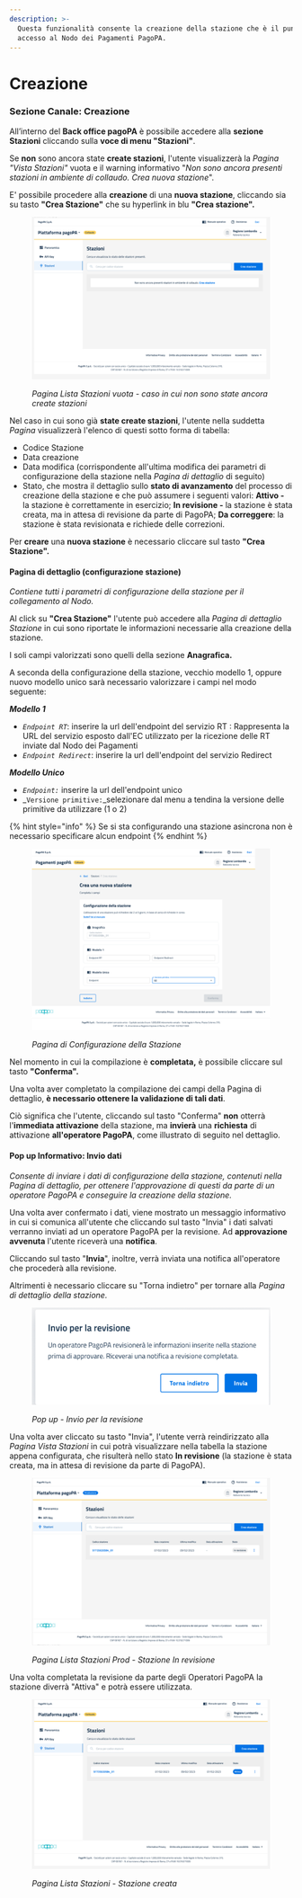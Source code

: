 ```yaml
---
description: >-
  Questa funzionalità consente la creazione della stazione che è il punto di
  accesso al Nodo dei Pagamenti PagoPA.
---
```


# Creazione

### **Sezione Canale: Creazione**

All’interno del **Back office pagoPA** è possibile accedere alla **sezione Stazioni** cliccando sulla **voce di menu "Stazioni"**.

Se **non** sono ancora state **create stazioni**, l'utente visualizzerà la _Pagina "Vista Stazioni"_ vuota e il warning informativo "_Non sono ancora presenti stazioni in ambiente di collaudo. Crea nuova stazione_".&#x20;

E' possibile procedere alla **creazione** di una **nuova stazione**, cliccando sia su tasto **"Crea Stazione"** che su hyperlink in blu **"Crea stazione".**

<figure><img src="../../../.gitbook/assets/image (177).png" alt=""><figcaption><p><em>Pagina Lista Stazioni vuota - caso in cui non sono state ancora create stazioni</em></p></figcaption></figure>

Nel caso in cui sono già **state create stazioni**, l'utente nella suddetta _Pagina_ visualizzerà l'elenco di questi sotto forma di tabella:

* Codice Stazione
* Data creazione
* Data modifica (corrispondente all'ultima modifica dei parametri di configurazione della stazione nella _Pagina di dettaglio_ di seguito)
* Stato, che mostra il dettaglio sullo **stato di avanzamento** del processo di creazione della stazione e che può assumere i seguenti valori: **Attivo -** la stazione è correttamente in esercizio; **In revisione -** la stazione è stata creata, ma in attesa di revisione da parte di PagoPA; **Da correggere**: la stazione è stata revisionata e richiede delle correzioni.

Per **creare** una **nuova stazione** è necessario cliccare sul tasto  **"Crea Stazione".**

#### **Pagina di dettaglio (configurazione stazione)**

_Contiene tutti i parametri di configurazione della stazione per il collegamento al Nodo._&#x20;

Al click su **"Crea Stazione"** l'utente può accedere alla _Pagina di dettaglio Stazione_ in cui sono riportate le informazioni necessarie alla creazione della stazione.

I soli campi valorizzati sono quelli della sezione **Anagrafica.**&#x20;

A seconda della configurazione della stazione, vecchio modello 1, oppure nuovo modello unico sarà necessario valorizzare i campi nel modo seguente:

_**Modello 1**_&#x20;

* _`Endpoint RT`_: inserire la url dell'endpoint del servizio RT : Rappresenta la URL del servizio esposto dall'EC utilizzato per la ricezione delle RT inviate dal Nodo dei Pagamenti
* _`Endpoint Redirect`_: inserire la url dell'endpoint del servizio Redirect

_**Modello Unico**_

* _`Endpoint:`_ inserire la url dell'endpoint unico
* _`Versione primitive:`_selezionare dal menu a tendina la versione delle primitive da utilizzare (1 o 2)

{% hint style="info" %}
Se si sta configurando una stazione asincrona non è necessario specificare alcun endpoint
{% endhint %}

<figure><img src="../../../.gitbook/assets/image (204).png" alt=""><figcaption><p><em>Pagina di Configurazione della Stazione</em></p></figcaption></figure>

Nel momento in cui la compilazione è **completata,** è possibile cliccare sul tasto **"Conferma".**

Una volta aver completato la compilazione dei campi della Pagina di dettaglio, **è necessario ottenere la validazione di tali dati**.&#x20;

Ciò significa che l'utente, cliccando sul tasto "Conferma" **non** otterrà l'**immediata attivazione** della stazione, ma **invierà** una **richiesta** di attivazione **all'operatore PagoPA**, come illustrato di seguito nel dettaglio.

#### Pop up Informativo: Invio dati

_Consente di inviare i dati di configurazione della stazione, contenuti nella Pagina di dettaglio, per ottenere l'approvazione di questi da parte di un operatore PagoPA e conseguire la creazione della stazione._

Una volta aver confermato i dati, viene mostrato un messaggio informativo in cui si comunica all'utente che cliccando sul tasto "Invia"  i dati salvati verranno inviati ad un operatore PagoPA per la revisione. Ad **approvazione avvenuta** l'utente riceverà una **notifica**.

Cliccando sul tasto "**Invia**", inoltre, verrà inviata una notifica all'operatore che procederà alla revisione.&#x20;

Altrimenti è necessario cliccare su "Torna indietro" per tornare alla _Pagina di dettaglio della stazione._

<figure><img src="../../../.gitbook/assets/image (131).png" alt=""><figcaption><p><em>Pop up - Invio per la revisione</em></p></figcaption></figure>

Una volta aver cliccato su tasto "Invia", l'utente verrà reindirizzato alla _Pagina Vista Stazioni_ in cui potrà visualizzare nella tabella la stazione appena configurata, che risulterà nello stato **In revisione** (la stazione è stata creata, ma in attesa di revisione da parte di PagoPA).&#x20;

<figure><img src="../../../.gitbook/assets/image (181).png" alt=""><figcaption><p><em>Pagina Lista Stazioni Prod - Stazione In revisione</em></p></figcaption></figure>

Una volta completata la revisione da parte degli Operatori PagoPA la stazione diverrà "Attiva" e potrà essere utilizzata.

<figure><img src="../../../.gitbook/assets/image (180).png" alt=""><figcaption><p><em>Pagina Lista Stazioni - Stazione creata</em></p></figcaption></figure>

